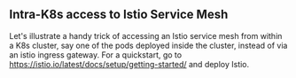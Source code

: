 ## Intra-K8s access to Istio Service Mesh
Let's illustrate a handy trick of accessing an Istio service mesh from within a K8s cluster, say one of the pods deployed inside the cluster, instead of via an istio ingress gateway.
For a quickstart, go to https://istio.io/latest/docs/setup/getting-started/ and deploy Istio.
